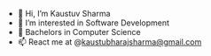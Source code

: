 - 👋 Hi, I’m Kaustuv Sharma
- 👀 I’m interested in Software Development
- 🌱 Bachelors in Computer Science 
- 📫 React me at @kaustubharajsharma@gmail.com

<!---
kaustuvsharma7/kaustuvsharma7 is a ✨ special ✨ repository because its `README.md` (this file) appears on your GitHub profile.
You can click the Preview link to take a look at your changes.
--->
